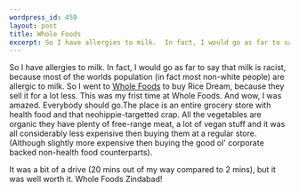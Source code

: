 ```yaml
--- 
wordpress_id: 459
layout: post
title: Whole Foods
excerpt: So I have allergies to milk.  In fact, I would go as far to say that milk is racist, because most of the worlds population (in fact most non-white people) are allergic to milk.  So I went to <a href="http://www.wholefoods.com/">Whole Foods</a> to buy Rice Dream, because they sell it for a lot less.  This was my frist time at Whole Foods.  And wow, I was amazed.  Everybody should go.
---
```

So I have allergies to milk.  In fact, I would go as far to say that milk is racist, because most of the worlds population (in fact most non-white people) are allergic to milk.  So I went to <a href="http://www.wholefoods.com/">Whole Foods</a> to buy Rice Dream, because they sell it for a lot less.  This was my frist time at Whole Foods.  And wow, I was amazed.  Everybody should go.<!--more-->The place is an entire grocery store with health food and that neohippie-targetted crap.  All the vegetables are organic they have plenty of free-range meat, a lot of vegan stuff and it was all considerably less expensive then buying them at a regular store.  (Although slightly more expensive then buying the good ol' corporate backed non-health food counterparts).  It was a bit of a drive (20 mins out of my way compared to 2 mins), but it was well worth it.  Whole Foods Zindabad!
